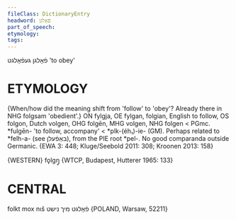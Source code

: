 ```yaml
---
fileClass: DictionaryEntry
headword: פֿאָלגן
part_of_speech: 
etymology: 
tags: 
---
```

פֿאָלגן
געפֿאָלגט
'to obey'

ETYMOLOGY
===========
{When/how did the meaning shift from 'follow' to 'obey'? Already there in NHG folgsam 'obedient'.}
ON fylgja, OE fylgan, folgian, English to follow, OS folgon, Dutch volgen, OHG folgēn, MHG volgen, NHG folgen < PGmc. *fulgēn- 'to follow, accompany' < *plk-(éh₁)-ie- (GM).
Perhaps related to *felh-a- (see באַפֿעלן), from the PIE root *pel-.
No good comparanda outside Germanic.
{EWA 3: 448; Kluge/Seebold 2011: 308; Kroonen 2013: 158}

{WESTERN}
fǫlgŋ̥ {WTCP, Budapest, Hutterer 1965: 133}

CENTRAL
========

folkt mox nɩš פֿאָלגט מיך נישט {POLAND, Warsaw, 52211}